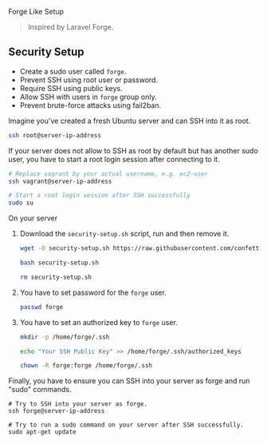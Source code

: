 Forge Like Setup 

> Inspired by Laravel Forge.

## Security Setup

- Create a sudo user called `forge`.
- Prevent SSH using root user or password.
- Require SSH using public keys.
- Allow SSH with users in `forge` group only.
- Prevent brute-force attacks using fail2ban.

Imagine you've created a fresh Ubuntu server and can SSH into it as root.

```bash
ssh root@server-ip-address
```

If your server does not allow to SSH as root by default but has another sudo user,
you have to start a root login session after connecting to it.

```bash
# Replace vagrant by your actual username, e.g. ec2-user
ssh vagrant@server-ip-address

# Start a root login session after SSH successfully
sudo su
```

On your server
1. Download the `security-setup.sh` script, run and then remove it.

    ```bash
    wget -O security-setup.sh https://raw.githubusercontent.com/confetticode/forge-like-setup/main/scripts/security-setup.sh
    
    bash security-setup.sh
    
    rm security-setup.sh
    ```

2. You have to set password for the `forge` user.

    ```bash
    passwd forge
    ```

3. You have to set an authorized key to `forge` user.

    ```bash
    mkdir -p /home/forge/.ssh
    
    echo "Your SSH Public Key" >> /home/forge/.ssh/authorized_keys
    
    chown -R forge:forge /home/forge/.ssh
    ```
  
Finally, you have to ensure you can SSH into your server as forge and run "sudo" commands.

```
# Try to SSH into your server as forge.
ssh forge@server-ip-address

# Try to run a sudo command on your server after SSH successfully.
sudo apt-get update
```
